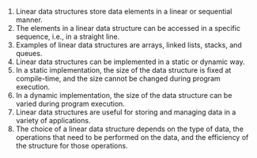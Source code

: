 

1. Linear data structures store data elements in a linear or sequential manner.
2. The elements in a linear data structure can be accessed in a specific sequence, i.e., in a straight line.
3. Examples of linear data structures are arrays, linked lists, stacks, and queues.
4. Linear data structures can be implemented in a static or dynamic way.
5. In a static implementation, the size of the data structure is fixed at compile-time, and the size cannot be changed during program execution.
6. In a dynamic implementation, the size of the data structure can be varied during program execution.
7. Linear data structures are useful for storing and managing data in a variety of applications.
8. The choice of a linear data structure depends on the type of data, the operations that need to be performed on the data, and the efficiency of the structure for those operations.